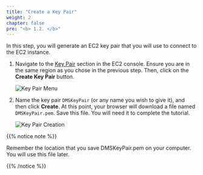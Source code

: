 ```yaml
---
title: "Create a Key Pair"
weight: 2
chapter: false
pre: "<b> 1.2. </b>"
---
```


In this step, you will generate an EC2 key pair that you will use to connect to the EC2 instance.

1. Navigate to the [Key Pair](https://us-east-1.console.aws.amazon.com/ec2/home?region=us-east-1#KeyPairs:) section in the EC2 console. Ensure you are in the same region as you chose in the previous step. Then, click on the **Create Key Pair** button.

    ![Key Pair Menu](/images/1/2/0001.png?width=90pc)

1. Name the key pair `DMSKeyPair` (or any name you wish to give it), and then click **Create**. At this point, your browser will download a file named `DMSKeyPair.pem`. Save this file. You will need it to complete the tutorial.

    ![Key Pair Creation](/images/1/2/0002.png?width=90pc)

{{% notice note %}}

Remember the location that you save DMSKeyPair.pem on your computer. You will use this file later.

{{% /notice %}}